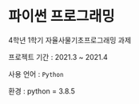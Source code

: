# 파이썬 프로그래밍

4학년 1학기 자율사물기초프로그래밍 과제

프로젝트 기간 : 2021.3 ~ 2021.4

사용 언어 : ```Python```

환경 : python = 3.8.5
